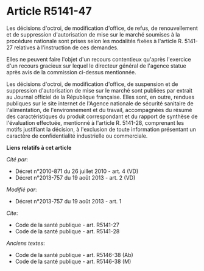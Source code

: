 # Article R5141-47

Les décisions d'octroi, de modification d'office, de refus, de renouvellement et de suppression d'autorisation de mise sur le
marché soumises à la procédure nationale sont prises selon les modalités fixées à l'article R. 5141-27 relatives à
l'instruction de ces demandes. 

Elles ne peuvent faire l'objet d'un recours contentieux qu'après l'exercice d'un recours gracieux sur lequel le directeur
général de l'agence statue après avis de la commission ci-dessus mentionnée. 

Les décisions d'octroi, de modification d'office, de suspension et de suppression d'autorisation de mise sur le marché sont
publiées par extrait au Journal officiel de la République française. Elles sont, en outre, rendues publiques sur le site
internet de l'Agence nationale de sécurité sanitaire de l'alimentation, de l'environnement et du travail, accompagnées du
résumé des caractéristiques du produit correspondant et du rapport de synthèse de l'évaluation effectuée, mentionné à
l'article R. 5141-28, comprenant les motifs justifiant la décision, à l'exclusion de toute information présentant un
caractère de confidentialité industrielle ou commerciale.

**Liens relatifs à cet article**

_Cité par_:

  - Décret n°2010-871 du 26 juillet 2010 - art. 4 (VD)
  - Décret n°2013-757 du 19 août 2013 - art. 2 (VD)

_Modifié par_:

  - Décret n°2013-757 du 19 août 2013 - art. 1

_Cite_:

  - Code de la santé publique - art. R5141-27
  - Code de la santé publique - art. R5141-28

_Anciens textes_:

  - Code de la santé publique - art. R5146-38 (Ab)
  - Code de la santé publique - art. R5146-38 (M)
